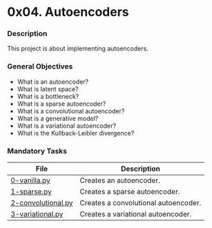 # 0x04. Autoencoders

### Description

This project is about implementing autoencoders.

### General Objectives

* What is an autoencoder?
* What is latent space?
* What is a bottleneck?
* What is a sparse autoencoder?
* What is a convolutional autoencoder?
* What is a generative model?
* What is a variational autoencoder?
* What is the Kullback-Leibler divergence?

### Mandatory Tasks

| File | Description |
| ------ | ------ |
| [0-vanilla.py](0-vanilla.py) | Creates an autoencoder. |
| [1-sparse.py](1-sparse.py) | Creates a sparse autoencoder. |
| [2-convolutional.py](2-convolutional.py) | Creates a convolutional autoencoder. |
| [3-variational.py](3-variational.py) | Creates a variational autoencoder. |
